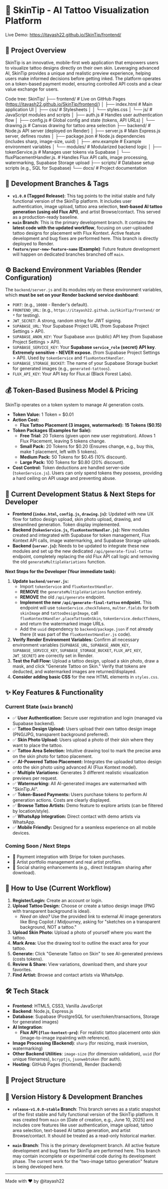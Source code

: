 # 🎨 SkinTip - AI Tattoo Visualization Platform

Live Demo: https://itayash22.github.io/SkinTip/frontend/

## 🌟 Project Overview

SkinTip is an innovative, mobile-first web application that empowers users to visualize tattoo designs directly on their own skin. Leveraging advanced AI, SkinTip provides a unique and realistic preview experience, helping users make informed decisions before getting inked. The platform operates on a token-based payment model, ensuring controlled API costs and a clear value exchange for users.

Code tree:
SkinTip/
├── frontend/                 # Live on GitHub Pages (https://itayash22.github.io/SkinTip/frontend/)
│   ├── index.html            # Main application UI
│   ├── css/                  # Stylesheets
│   │   └── styles.css
│   └── js/                   # JavaScript modules and scripts
│       ├── auth.js           # Handles user authentication flow
│       ├── config.js         # Global config and state (tokens, API URLs)
│       └── drawing.js        # Canvas drawing for tattoo area selection
├── backend/                  # Node.js API server (deployed on Render)
│   ├── server.js             # Main Express.js server, defines routes
│   ├── package.json          # Node.js dependencies (includes sharp, image-size, uuid)
│   ├── .env.example          # Example environment variables
│   └── modules/              # Modularized backend logic
│       ├── tokenService.js   # Manages user tokens via Supabase
│       └── fluxPlacementHandler.js. # Handles Flux API calls, image processing, watermarking, Supabase Storage upload
├── scripts/                  # Database setup scripts (e.g., SQL for Supabase)
└── docs/                     # Project documentation


## 🌳 **Development Branches & Tags**

* **`v1.0.0` (Tagged Release)**: This tag points to the initial stable and fully functional version of the SkinTip platform. It includes user authentication, image upload, tattoo area selection, **text-based AI tattoo generation (using old Flux API)**, and artist Browse/contact. This served as a production-ready baseline.
* **`main` Branch**: This is the primary development branch. It contains the **latest code with the updated workflow**, focusing on user-uploaded tattoo designs for placement with Flux Kontext. Active feature development and bug fixes are performed here. This branch is directly deployed to Render.
* **`feature/your-new-feature-name` (Example)**: Future feature development will happen on dedicated branches branched off `main`.

## ⚙️ Backend Environment Variables (Render Configuration)

The `backend/server.js` and its modules rely on these environment variables, which **must be set on your Render backend service dashboard**:

* `PORT`: (e.g., `10000` - Render's default).
* `FRONTEND_URL`: (e.g., `https://itayash22.github.io/SkinTip/frontend/` or `*` for testing).
* `JWT_SECRET`: A strong, random string for JWT signing.
* `SUPABASE_URL`: Your Supabase Project URL (from Supabase Project Settings > API).
* `SUPABASE_ANON_KEY`: Your Supabase `anon` (public) API key (from Supabase Project Settings > API).
* `SUPABASE_SERVICE_KEY`: Your **Supabase `service_role` (secret) API key**. **Extremely sensitive - NEVER expose.** (from Supabase Project Settings > API). Used by `tokenService` and `fluxKontextHandler`.
* `SUPABASE_STORAGE_BUCKET`: The name of your Supabase Storage bucket for generated images (e.g., `generated-tattoos`).
* `FLUX_API_KEY`: Your API key for Flux.ai (Black Forest Labs).

## 💰 Token-Based Business Model & Pricing

SkinTip operates on a token system to manage AI generation costs.

* **Token Value:** 1 Token = $0.01
* **Action Cost:**
    * **Flux Tattoo Placement (3 images, watermarked):** **15 Tokens ($0.15)**
* **Token Packages (Examples for Sale):**
    * **Free Trial:** 20 Tokens (given upon new user registration). Allows 1 Flux Placement, leaving 5 tokens change.
    * **Small Pack:** 20 Tokens for $0.20 (Ensures change, e.g., buy this, make 1 placement, left with 5 tokens).
    * **Medium Pack:** 50 Tokens for $0.45 (10% discount).
    * **Large Pack:** 100 Tokens for $0.80 (20% discount).
* **Cost Control:** Token deductions are handled server-side (`tokenService.js`). Users can only spend tokens they possess, providing a hard ceiling on API usage and preventing abuse.

## 🎯 Current Development Status & Next Steps for Developer

* **Frontend (`index.html`, `config.js`, `drawing.js`):** Updated with new UX flow for tattoo design upload, skin photo upload, drawing, and streamlined generation. Token display implemented.
* **Backend (`tokenService.js`, `fluxKontextHandler.js`):** New modules created and integrated with Supabase for token management, Flux Kontext API calls, image watermarking, and Supabase Storage uploads.
* **Backend (`server.js`):** Needs to be updated to integrate these new modules and set up the new dedicated `/api/generate-final-tattoo` endpoint, completely replacing the old Flux API call logic and removing the old `generateMultipleVariations` function.

**Next Steps for the Developer (Your immediate task):**

1.  **Update `backend/server.js`:**
    * Import `tokenService` and `fluxKontextHandler`.
    * **REMOVE** the `generateMultipleVariations` function entirely.
    * **REMOVE** the old `/api/generate` endpoint.
    * **Implement the new `/api/generate-final-tattoo` endpoint.** This endpoint will use `tokenService.checkTokens`, `multer.fields` for both `skinImage` and `tattooDesignImage`, call `fluxKontextHandler.placeTattooOnSkin`, `tokenService.deductTokens`, and return the watermarked image URLs.
    * Add the `uuid` dependency to `backend/package.json` if not already there (it was part of the `fluxKontextHandler.js` code).
2.  **Verify Render Environment Variables:** Confirm all necessary environment variables (`SUPABASE_URL`, `SUPABASE_ANON_KEY`, `SUPABASE_SERVICE_KEY`, `SUPABASE_STORAGE_BUCKET`, `FLUX_API_KEY`, `JWT_SECRET`) are correctly set in Render.
3.  **Test the Full Flow:** Upload a tattoo design, upload a skin photo, draw a mask, and click "Generate Tattoo on Skin." Verify that tokens are deducted, and watermarked images are returned/displayed.
4.  **Consider adding basic CSS** for the new HTML elements in `styles.css`.



## ✨ Key Features & Functionality

### Current State (`main` branch)
* ✅ **User Authentication:** Secure user registration and login (managed via Supabase backend).
* ✅ **Tattoo Design Upload:** Users upload their own tattoo design image (PNG/JPG, transparent background preferred).
* ✅ **Skin Photo Upload:** Users upload a photo of their skin where they want to place the tattoo.
* ✅ **Tattoo Area Selection:** Intuitive drawing tool to mark the precise area on the skin photo for tattoo placement.
* ✅ **AI-Powered Tattoo Placement:** Integrates the uploaded tattoo design onto the skin photo using advanced AI (Flux Kontext model).
* ✅ **Multiple Variations:** Generates 3 different realistic visualization previews per request.
* ✅ **Watermarking:** All AI-generated images are watermarked with "SkinTip.AI".
* ✅ **Token-Based Payments:** Users purchase tokens to perform AI generation actions. Costs are clearly displayed.
* ✅ **Browse Tattoo Artists:** Demo feature to explore artists (can be filtered by location/style).
* ✅ **WhatsApp Integration:** Direct contact with demo artists via WhatsApp.
* ✅ **Mobile Friendly:** Designed for a seamless experience on all mobile devices.

### Coming Soon / Next Steps
* 🔄 Payment integration with Stripe for token purchases.
* 🔄 Artist portfolio management and real artist profiles.
* 🔄 Social sharing enhancements (e.g., direct Instagram sharing after download).

## 🚀 How to Use (Current Workflow)

1.  **Register/Login:** Create an account or login.
2.  **Upload Tattoo Design:** Choose or create a tattoo design image (PNG with transparent background is ideal).
    * *Need an idea?* Use the provided link to external AI image generators like Bing Copilot / Midjourney, asking for "sketches on a transparent background, NOT a tattoo."
3.  **Upload Skin Photo:** Upload a photo of yourself where you want the tattoo.
4.  **Mark Area:** Use the drawing tool to outline the exact area for your tattoo.
5.  **Generate:** Click "Generate Tattoo on Skin" to see AI-generated previews (costs tokens).
6.  **Review & Share:** View variations, download them, and share your favorites.
7.  **Find Artist:** Browse and contact artists via WhatsApp.

## 🛠️ Tech Stack

* **Frontend**: HTML5, CSS3, Vanilla JavaScript
* **Backend**: Node.js, Express.js
* **Database**: Supabase (PostgreSQL for user/token/transactions, Storage for generated images)
* **AI Integration**:
    * **Flux API (`flux-kontext-pro`)**: For realistic tattoo placement onto skin (image-to-image inpainting with reference).
* **Image Processing (Backend)**: `sharp` (for resizing, mask inversion, watermarking)
* **Other Backend Utilities**: `image-size` (for dimension validation), `uuid` (for unique filenames), `bcryptjs`, `jsonwebtoken` (for auth).
* **Hosting**: GitHub Pages (frontend), Render (backend)

## 🔗 Project Structure
## 🌳 **Version History & Development Branches**

* **`release-v1.0.0-stable` Branch**: This branch serves as a static snapshot of the first stable and fully functional version of the SkinTip platform. It was created from `main` on [Date of creation, e.g., June 10, 2025] and includes core features like user authentication, image upload, tattoo area selection, text-based AI tattoo generation, and artist Browse/contact. It should be treated as a read-only historical marker.

* **`main` Branch**: This is the primary development branch. All active feature development and bug fixes for SkinTip are performed here. This branch may contain incomplete or experimental code during its development phase. The current work for the "two-image tattoo generation" feature is being developed here.

---

Made with ❤️ by @itayash22
